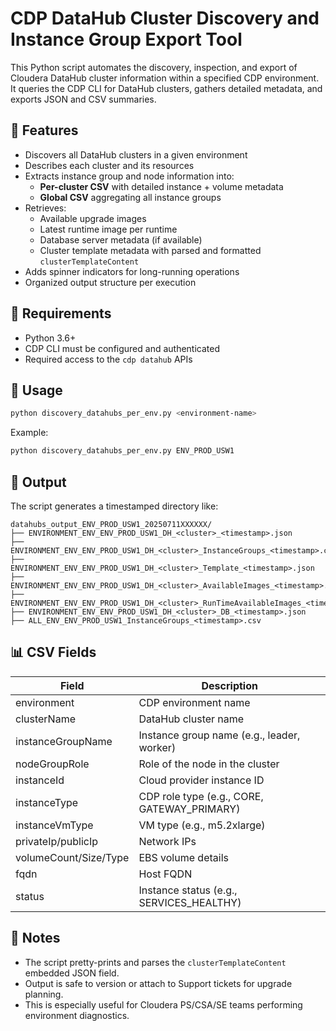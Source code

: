 # CDP DataHub Cluster Discovery and Instance Group Export Tool

This Python script automates the discovery, inspection, and export of Cloudera DataHub cluster information within a specified CDP environment. It queries the CDP CLI for DataHub clusters, gathers detailed metadata, and exports JSON and CSV summaries.

## 🔧 Features

- Discovers all DataHub clusters in a given environment
- Describes each cluster and its resources
- Extracts instance group and node information into:
  - **Per-cluster CSV** with detailed instance + volume metadata
  - **Global CSV** aggregating all instance groups
- Retrieves:
  - Available upgrade images
  - Latest runtime image per runtime
  - Database server metadata (if available)
  - Cluster template metadata with parsed and formatted `clusterTemplateContent`
- Adds spinner indicators for long-running operations
- Organized output structure per execution

## 🧪 Requirements

- Python 3.6+
- CDP CLI must be configured and authenticated
- Required access to the `cdp datahub` APIs

## 🚀 Usage

```bash
python discovery_datahubs_per_env.py <environment-name>
```

Example:

```bash
python discovery_datahubs_per_env.py ENV_PROD_USW1
```

## 📂 Output

The script generates a timestamped directory like:

```
datahubs_output_ENV_PROD_USW1_20250711XXXXXX/
├── ENVIRONMENT_ENV_ENV_PROD_USW1_DH_<cluster>_<timestamp>.json
├── ENVIRONMENT_ENV_ENV_PROD_USW1_DH_<cluster>_InstanceGroups_<timestamp>.csv
├── ENVIRONMENT_ENV_ENV_PROD_USW1_DH_<cluster>_Template_<timestamp>.json
├── ENVIRONMENT_ENV_ENV_PROD_USW1_DH_<cluster>_AvailableImages_<timestamp>.json
├── ENVIRONMENT_ENV_ENV_PROD_USW1_DH_<cluster>_RunTimeAvailableImages_<timestamp>.json
├── ENVIRONMENT_ENV_ENV_PROD_USW1_DH_<cluster>_DB_<timestamp>.json
├── ALL_ENV_ENV_PROD_USW1_InstanceGroups_<timestamp>.csv
```

## 📊 CSV Fields

| Field                 | Description                                 |
| --------------------- | ------------------------------------------- |
| environment           | CDP environment name                        |
| clusterName           | DataHub cluster name                        |
| instanceGroupName     | Instance group name (e.g., leader, worker)  |
| nodeGroupRole         | Role of the node in the cluster             |
| instanceId            | Cloud provider instance ID                  |
| instanceType          | CDP role type (e.g., CORE, GATEWAY_PRIMARY) |
| instanceVmType        | VM type (e.g., m5.2xlarge)                  |
| privateIp/publicIp    | Network IPs                                 |
| volumeCount/Size/Type | EBS volume details                          |
| fqdn                  | Host FQDN                                   |
| status                | Instance status (e.g., SERVICES_HEALTHY)    |

## 📘 Notes

- The script pretty-prints and parses the `clusterTemplateContent` embedded JSON field.
- Output is safe to version or attach to Support tickets for upgrade planning.
- This is especially useful for Cloudera PS/CSA/SE teams performing environment diagnostics.
